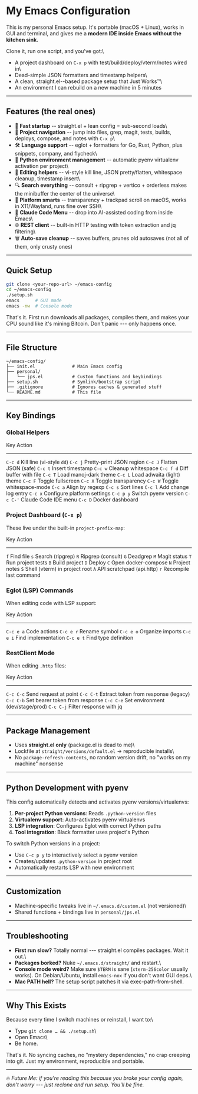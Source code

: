 # My Emacs Configuration

This is my personal Emacs setup. It's portable (macOS + Linux), works in
GUI and terminal, and gives me a **modern IDE inside Emacs without the
kitchen sink**.

Clone it, run one script, and you've got:\
- A project dashboard on `C-x p` with test/build/deploy/vterm/notes
wired in\
- Dead-simple JSON formatters and timestamp helpers\
- A clean, straight.el--based package setup that Just Works™\
- An environment I can rebuild on a new machine in 5 minutes

------------------------------------------------------------------------

## Features (the real ones)

-   🚀 **Fast startup** -- straight.el + lean config = sub-second loads\
-   🧭 **Project navigation** -- jump into files, grep, magit, tests,
    builds, deploys, compose, and notes with `C-x p`\
-   🛠 **Language support** -- eglot + formatters for Go, Rust, Python,
    plus snippets, company, and flycheck\
-   🐍 **Python environment management** -- automatic pyenv virtualenv activation per project\
-   🧹 **Editing helpers** -- vi-style kill line, JSON pretty/flatten,
    whitespace cleanup, timestamp insert\
-   🔍 **Search everything** -- consult + ripgrep + vertico + orderless
    makes the minibuffer the center of the universe\
-   🎨 **Platform smarts** -- transparency + trackpad scroll on macOS,
    works in X11/Wayland, runs fine over SSH\
-   🤖 **Claude Code Menu** -- drop into AI-assisted coding from inside
    Emacs\
-   🌐 **REST client** -- built-in HTTP testing with token extraction and jq filtering\
-   🗑 **Auto-save cleanup** -- saves buffers, prunes old autosaves (not
    all of them, only crusty ones)

------------------------------------------------------------------------

## Quick Setup

``` bash
git clone <your-repo-url> ~/emacs-config
cd ~/emacs-config
./setup.sh
emacs      # GUI mode
emacs -nw  # Console mode
```

That's it. First run downloads all packages, compiles them, and makes
your CPU sound like it's mining Bitcoin. Don't panic --- only happens
once.

------------------------------------------------------------------------

## File Structure

    ~/emacs-config/
    ├── init.el              # Main Emacs config
    ├── personal/
    │   └── jps.el           # Custom functions and keybindings
    ├── setup.sh             # Symlink/bootstrap script
    ├── .gitignore           # Ignores caches & generated stuff
    └── README.md            # This file

------------------------------------------------------------------------

## Key Bindings

### Global Helpers

  Key        Action
  ---------- ---------------------------
  `C-c d`    Kill line (vi-style `dd`)
  `C-c j`    Pretty-print JSON region
  `C-c J`    Flatten JSON (safe)
  `C-c t`    Insert timestamp
  `C-c w`    Cleanup whitespace
  `C-c f d`  Diff buffer with file
  `C-c T`    Load manoj-dark theme
  `C-c L`    Load adwaita (light) theme
  `C-c F`    Toggle fullscreen
  `C-c X`    Toggle transparency
  `C-c W`    Toggle whitespace-mode
  `C-c a`    Align by regexp
  `C-c s`    Sort lines
  `C-c l`    Add change log entry
  `C-c x`    Configure platform settings
  `C-c p y`  Switch pyenv version
  `C-c C-'`  Claude Code IDE menu
  `C-c D`    Docker dashboard

### Project Dashboard (`C-x p`)

These live under the built-in `project-prefix-map`:

  Key   Action
  ----- -----------------------
  `f`   Find file
  `s`   Search (ripgrep)
  `R`   Ripgrep (consult)
  `G`   Deadgrep
  `M`   Magit status
  `T`   Run project tests
  `B`   Build project
  `D`   Deploy
  `C`   Open docker-compose
  `N`   Project notes
  `S`   Shell (vterm) in project root
  `A`   API scratchpad (api.http)
  `r`   Recompile last command

### Eglot (LSP) Commands

When editing code with LSP support:

  Key          Action
  ------------ -----------------------
  `C-c e a`    Code actions
  `C-c e r`    Rename symbol
  `C-c e o`    Organize imports
  `C-c e i`    Find implementation
  `C-c e t`    Find type definition

### RestClient Mode

When editing `.http` files:

  Key          Action
  ------------ -----------------------
  `C-c C-c`    Send request at point
  `C-c C-t`    Extract token from response (legacy)
  `C-c C-b`    Set bearer token from response
  `C-c C-e`    Set environment (dev/stage/prod)
  `C-c C-j`    Filter response with jq

------------------------------------------------------------------------

## Package Management

-   Uses **straight.el only** (package.el is dead to me)\
-   Lockfile at `straight/versions/default.el` → reproducible installs\
-   No `package-refresh-contents`, no random version drift, no "works on
    my machine" nonsense

------------------------------------------------------------------------

## Python Development with pyenv

This config automatically detects and activates pyenv versions/virtualenvs:

1. **Per-project Python versions**: Reads `.python-version` files
2. **Virtualenv support**: Auto-activates pyenv virtualenvs
3. **LSP integration**: Configures Eglot with correct Python paths
4. **Tool integration**: Black formatter uses project's Python

To switch Python versions in a project:
- Use `C-c p y` to interactively select a pyenv version
- Creates/updates `.python-version` in project root
- Automatically restarts LSP with new environment

------------------------------------------------------------------------

## Customization

-   Machine-specific tweaks live in `~/.emacs.d/custom.el` (not
    versioned)\
-   Shared functions + bindings live in `personal/jps.el`

------------------------------------------------------------------------

## Troubleshooting

-   **First run slow?** Totally normal --- straight.el compiles
    packages. Wait it out.\
-   **Packages borked?** Nuke `~/.emacs.d/straight/` and restart.\
-   **Console mode weird?** Make sure `$TERM` is sane (`xterm-256color`
    usually works). On Debian/Ubuntu, install `emacs-nox` if you don't
    want GUI deps.\
-   **Mac PATH hell?** The setup script patches it via
    exec-path-from-shell.

------------------------------------------------------------------------

## Why This Exists

Because every time I switch machines or reinstall, I want to:\
- Type `git clone … && ./setup.sh`\
- Open Emacs\
- Be home.

That's it. No syncing caches, no "mystery dependencies," no crap
creeping into git. Just my environment, reproducible and portable.

------------------------------------------------------------------------

🔥 *Future Me: if you're reading this because you broke your config
again, don't worry --- just reclone and run setup. You'll be fine.*
